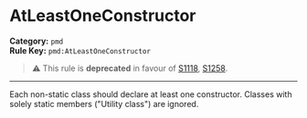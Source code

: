 # AtLeastOneConstructor
**Category:** `pmd`<br/>
**Rule Key:** `pmd:AtLeastOneConstructor`<br/>
> :warning: This rule is **deprecated** in favour of [S1118](https://rules.sonarsource.com/java/RSPEC-1118), [S1258](https://rules.sonarsource.com/java/RSPEC-1258).

-----

Each non-static class should declare at least one constructor. Classes with solely static members ("Utility class") are ignored.
